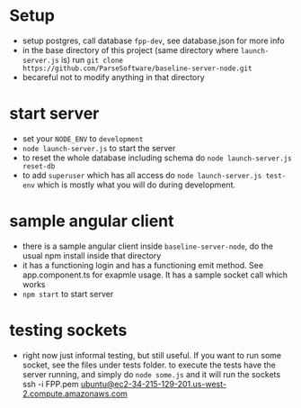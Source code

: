 
# Setup #
- setup postgres, call database `fpp-dev`, see database.json for more info
- in the base directory of this project (same directory where `launch-server.js` is) run `git clone https://github.com/ParseSoftware/baseline-server-node.git`
- becareful not to modify anything in that directory

# start server #
- set your `NODE_ENV` to `development`
- `node launch-server.js` to start the server
- to reset the whole database including schema do `node launch-server.js reset-db`
- to add `superuser` which has all access do `node launch-server.js test-env` which is mostly what you will do during development.

# sample angular client #
- there is a sample angular client inside `baseline-server-node`, do the usual npm install inside that directory
- it has a functioning login and has a functioning emit method.  See app.component.ts for exapmle usage.  It has a sample socket call which works
- `npm start` to start server

# testing sockets #
- right now just informal testing, but still useful.  If you want to run some socket, see the files under tests folder.  to execute the tests have the server running, and simply do `node some.js` and it will run the sockets
ssh -i FPP.pem ubuntu@ec2-34-215-129-201.us-west-2.compute.amazonaws.com
